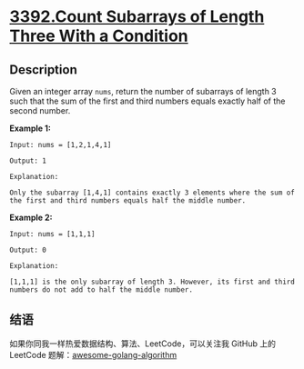 # [3392.Count Subarrays of Length Three With a Condition][title]

## Description
Given an integer array `nums`, return the number of subarrays of length 3 such that the sum of the first and third numbers equals exactly half of the second number.

**Example 1:**

```
Input: nums = [1,2,1,4,1]

Output: 1

Explanation:

Only the subarray [1,4,1] contains exactly 3 elements where the sum of the first and third numbers equals half the middle number.
```

**Example 2:**

```
Input: nums = [1,1,1]

Output: 0

Explanation:

[1,1,1] is the only subarray of length 3. However, its first and third numbers do not add to half the middle number.
```

## 结语

如果你同我一样热爱数据结构、算法、LeetCode，可以关注我 GitHub 上的 LeetCode 题解：[awesome-golang-algorithm][me]

[title]: https://leetcode.com/problems/count-subarrays-of-length-three-with-a-condition/
[me]: https://github.com/kylesliu/awesome-golang-algorithm
